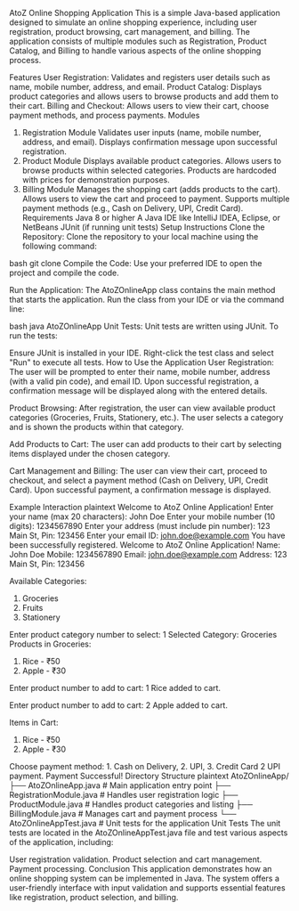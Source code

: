 AtoZ Online Shopping Application
This is a simple Java-based application designed to simulate an online shopping experience, including user registration, product browsing, cart management, and billing. The application consists of multiple modules such as Registration, Product Catalog, and Billing to handle various aspects of the online shopping process.

Features
User Registration: Validates and registers user details such as name, mobile number, address, and email.
Product Catalog: Displays product categories and allows users to browse products and add them to their cart.
Billing and Checkout: Allows users to view their cart, choose payment methods, and process payments.
Modules
1. Registration Module
Validates user inputs (name, mobile number, address, and email).
Displays confirmation message upon successful registration.
2. Product Module
Displays available product categories.
Allows users to browse products within selected categories.
Products are hardcoded with prices for demonstration purposes.
3. Billing Module
Manages the shopping cart (adds products to the cart).
Allows users to view the cart and proceed to payment.
Supports multiple payment methods (e.g., Cash on Delivery, UPI, Credit Card).
Requirements
Java 8 or higher
A Java IDE like IntelliJ IDEA, Eclipse, or NetBeans
JUnit (if running unit tests)
Setup Instructions
Clone the Repository: Clone the repository to your local machine using the following command:

bash
git clone <repository-url>
Compile the Code: Use your preferred IDE to open the project and compile the code.

Run the Application: The AtoZOnlineApp class contains the main method that starts the application. Run the class from your IDE or via the command line:

bash
java AtoZOnlineApp
Unit Tests: Unit tests are written using JUnit. To run the tests:

Ensure JUnit is installed in your IDE.
Right-click the test class and select "Run" to execute all tests.
How to Use the Application
User Registration: The user will be prompted to enter their name, mobile number, address (with a valid pin code), and email ID. Upon successful registration, a confirmation message will be displayed along with the entered details.

Product Browsing: After registration, the user can view available product categories (Groceries, Fruits, Stationery, etc.). The user selects a category and is shown the products within that category.

Add Products to Cart: The user can add products to their cart by selecting items displayed under the chosen category.

Cart Management and Billing: The user can view their cart, proceed to checkout, and select a payment method (Cash on Delivery, UPI, Credit Card). Upon successful payment, a confirmation message is displayed.

Example Interaction
plaintext
Welcome to AtoZ Online Application!
Enter your name (max 20 characters):
John Doe
Enter your mobile number (10 digits):
1234567890
Enter your address (must include pin number):
123 Main St, Pin: 123456
Enter your email ID:
john.doe@example.com
You have been successfully registered. Welcome to AtoZ Online Application!
Name: John Doe
Mobile: 1234567890
Email: john.doe@example.com
Address: 123 Main St, Pin: 123456

Available Categories:
1. Groceries
2. Fruits
3. Stationery

Enter product category number to select:
1
Selected Category: Groceries
Products in Groceries:
1. Rice - ₹50
2. Apple - ₹30

Enter product number to add to cart:
1
Rice added to cart.

Enter product number to add to cart:
2
Apple added to cart.

Items in Cart:
1. Rice - ₹50
2. Apple - ₹30

Choose payment method: 1. Cash on Delivery, 2. UPI, 3. Credit Card
2
UPI payment. Payment Successful!
Directory Structure
plaintext
AtoZOnlineApp/
├── AtoZOnlineApp.java        # Main application entry point
├── RegistrationModule.java   # Handles user registration logic
├── ProductModule.java        # Handles product categories and listing
├── BillingModule.java        # Manages cart and payment process
└── AtoZOnlineAppTest.java     # Unit tests for the application
Unit Tests
The unit tests are located in the AtoZOnlineAppTest.java file and test various aspects of the application, including:

User registration validation.
Product selection and cart management.
Payment processing.
Conclusion
This application demonstrates how an online shopping system can be implemented in Java. The system offers a user-friendly interface with input validation and supports essential features like registration, product selection, and billing.


